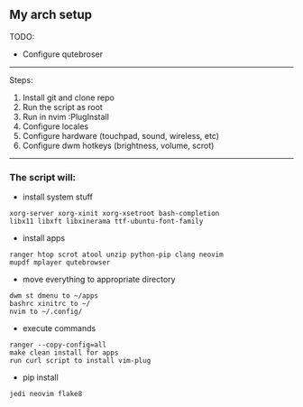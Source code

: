## My arch setup

TODO:

* Configure qutebroser

---

Steps:

1. Install git and clone repo
2. Run the script as root
3. Run in nvim :PlugInstall
4. Configure locales
5. Configure hardware (touchpad, sound, wireless, etc)
6. Configure dwm hotkeys (brightness, volume, scrot)

---

### The script will:
* install system stuff

```
xorg-server xorg-xinit xorg-xsetroot bash-completion
libx11 libxft libxinerama ttf-ubuntu-font-family
```

* install apps

```
ranger htop scrot atool unzip python-pip clang neovim
mupdf mplayer qutebrowser
```

* move everything to appropriate directory

```
dwm st dmenu to ~/apps
bashrc xinitrc to ~/
nvim to ~/.config/
```

* execute commands

```
ranger --copy-config=all
make clean install for apps
run curl script to install vim-plug
```

* pip install

```
jedi neovim flake8
```
